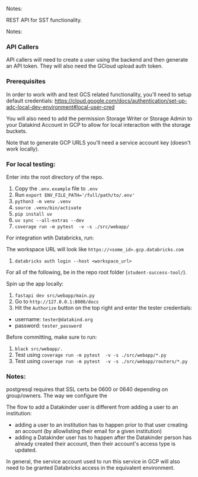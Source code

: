 Notes: 

REST API for SST functionality.

Notes:
### API Callers

API callers will need to create a user using the backend and then generate an API token. They will also need the GCloud upload auth token.

### Prerequisites

In order to work with and test GCS related functionality, you'll need to setup default credentials:
https://cloud.google.com/docs/authentication/set-up-adc-local-dev-environment#local-user-cred

You will also need to add the permission Storage Writer or Storage Admin to your Datakind Account in GCP to allow for local interaction with the storage buckets.

Note that to generate GCP URLS you'll need a service account key (doesn't work locally).

### For local testing:

Enter into the root directory of the repo.


1. Copy the `.env.example` file to `.env`
1. Run `export ENV_FILE_PATH='/full/path/to/.env'`
1. `python3 -m venv .venv`
1. `source .venv/bin/activate`
1. `pip install uv`
1. `uv sync --all-extras --dev`
1. `coverage run -m pytest  -v -s ./src/webapp/`

For integration wtih Databricks, run:

The workspace URL will look like `https://<some_id>.gcp.databricks.com`

1. `databricks auth login --host <workspace_url>`

For all of the following, be in the repo root folder (`student-success-tool/`).

Spin up the app locally:

1. `fastapi dev src/webapp/main.py`
1. Go to `http://127.0.0.1:8000/docs`
1. Hit the `Authorize` button on the top right and enter the tester credentials:

* username: `tester@datakind.org`
* password: `tester_password`

Before committing, make sure to run:

1. `black src/webapp/.`
1. Test using `coverage run -m pytest  -v -s ./src/webapp/*.py`
1. Test using `coverage run -m pytest  -v -s ./src/webapp/routers/*.py`

### Notes:

postgresql requires that SSL certs be 0600 or 0640 depending on group/owners. The way we configure the 

The flow to add a Datakinder user is different from adding a user to an institution:
* adding a user to an institution has to happen prior to that user creating an account (by allowlisting their email for a given institution)
* adding a Datakinder user has to happen after the Datakinder person has already created their account, then their account's access type is updated.

In general, the service account used to run this service in GCP will also need to be granted Databricks access in the equivalent environment.


